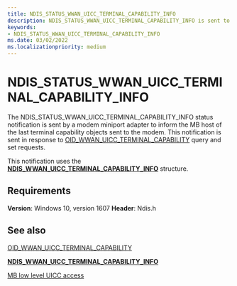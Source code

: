 ```yaml
---
title: NDIS_STATUS_WWAN_UICC_TERMINAL_CAPABILITY_INFO
description: NDIS_STATUS_WWAN_UICC_TERMINAL_CAPABILITY_INFO is sent to inform the MB host of the last terminal capability objects sent to the modem.
keywords:
- NDIS_STATUS_WWAN_UICC_TERMINAL_CAPABILITY_INFO
ms.date: 03/02/2022
ms.localizationpriority: medium
---
```


# NDIS_STATUS_WWAN_UICC_TERMINAL_CAPABILITY_INFO

The NDIS_STATUS_WWAN_UICC_TERMINAL_CAPABILITY_INFO status notification is sent by a modem miniport adapter to inform the MB host of the last terminal capability objects sent to the modem. This notification is sent in response to [OID_WWAN_UICC_TERMINAL_CAPABILITY](oid-wwan-uicc-terminal-capability.md) query and set requests.

This notification uses the [**NDIS_WWAN_UICC_TERMINAL_CAPABILITY_INFO**](/windows-hardware/drivers/ddi/ndiswwan/ns-ndiswwan-ndis_wwan_uicc_terminal_capability_info) structure.

## Requirements

**Version**: Windows 10, version 1607
**Header**: Ndis.h

## See also

[OID_WWAN_UICC_TERMINAL_CAPABILITY](oid-wwan-uicc-terminal-capability.md)

[**NDIS_WWAN_UICC_TERMINAL_CAPABILITY_INFO**](/windows-hardware/drivers/ddi/ndiswwan/ns-ndiswwan-ndis_wwan_uicc_terminal_capability_info)

[MB low level UICC access](mb-low-level-uicc-access.md)
